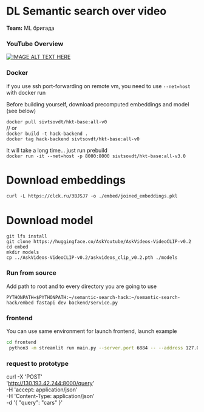 # DL Semantic search over video

__Team:__ ML бригада

### YouTube Overview

[![IMAGE ALT TEXT HERE](https://img.youtube.com/vi/3V3iHjHVNOI/maxresdefault.jpg)](https://www.youtube.com/watch?v=3V3iHjHVNOI)

### Docker 
if you use ssh port-forwarding on remote vm, you need to use `--net=host` with docker run

Before building yourself, download precomputed embeddings and model (see below)

`docker pull sivtsovdt/hkt-base:all-v0` \
// or \
`docker build -t hack-backend .` \
`docker tag hack-backend sivtsovdt/hkt-base:all-v0`

It will take a long time... just run prebuild\
`docker run -it --net=host -p 8000:8000 sivtsovdt/hkt-base:all-v3.0`

# Download embeddings

`curl -L https://clck.ru/3BJSJ7 -o ./embed/joined_embeddings.pkl`

# Download model

`git lfs install` \
`git clone https://huggingface.co/AskYoutube/AskVideos-VideoCLIP-v0.2` \
`cd embed` \
`mkdir models` \
`cp ../AskVideos-VideoCLIP-v0.2/askvideos_clip_v0.2.pth ./models`

### Run from source

Add path to root and to every directory you are going to use

`PYTHONPATH=$PYTHONPATH:~/semantic-search-hack:~/semantic-search-hack/embed fastapi dev backend/service.py`

### frontend

You can use same environment for launch frontend, launch example

```bash
cd frontend
 python3 -m streamlit run main.py --server.port 6884 -- --address 127.0.0.1:8000
```

### request to prototype

curl -X 'POST' \
  'http://130.193.42.244:8000/query' \
  -H 'accept: application/json' \
  -H 'Content-Type: application/json' \
  -d '{
  "query": "cars"
}'
